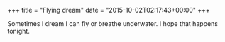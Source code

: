 +++
title = "Flying dream"
date = "2015-10-02T02:17:43+00:00"
+++

Sometimes I dream I can fly or breathe underwater. I hope that happens tonight.
			